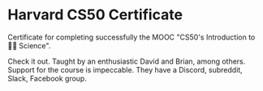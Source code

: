 # Harvard CS50 Certificate


Certificate for completing successfully the MOOC "CS50's Introduction to 👨‍💻 Science". 

Check it out. Taught by an enthusiastic David and Brian, among others. Support for the course is impeccable. They have a Discord, subreddit, Slack, Facebook group.
